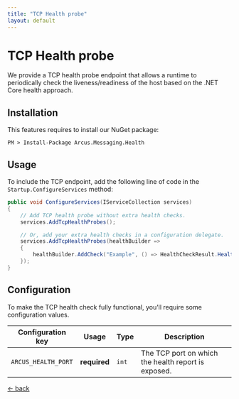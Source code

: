 ```yaml
---
title: "TCP Health probe"
layout: default
---
```


# TCP Health probe

We provide a TCP health probe endpoint that allows a runtime to periodically check the liveness/readiness of the host based on the .NET Core health approach.

## Installation

This features requires to install our NuGet package:

```shell
PM > Install-Package Arcus.Messaging.Health
```

## Usage

To include the TCP endpoint, add the following line of code in the `Startup.ConfigureServices` method:

```csharp
public void ConfigureServices(IServiceCollection services)
{
    // Add TCP health probe without extra health checks.
    services.AddTcpHealthProbes();

    // Or, add your extra health checks in a configuration delegate.
    services.AddTcpHealthProbes(healthBuilder => 
    {
        healthBuilder.AddCheck("Example", () => HealthCheckResult.Healthy("Example is OK!"), tags: new[] { "example" })
    });
}
```

## Configuration

To make the TCP health check fully functional, you'll  require some configuration values. 

| Configuration key   | Usage        | Type  | Description                                                         |
| ------------------- | ------------ | ----- | ------------------------------------------------------------------- |
| `ARCUS_HEALTH_PORT` | **required** | `int` | The TCP port on which the health report is exposed.                 |

[&larr; back](/)